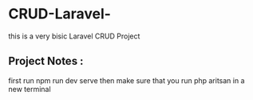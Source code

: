 # CRUD-Laravel-
this is a very bisic Laravel CRUD Project
## Project Notes : 
first run npm run dev serve then
make sure that you run php aritsan in a new terminal
